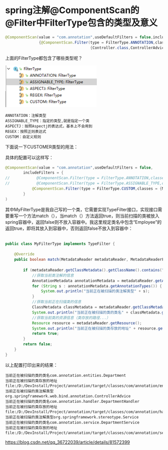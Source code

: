 # spring注解@ComponentScan的@Filter中FilterType包含的类型及意义

 

```java
@ComponentScan(value = "com.annotation",useDefaultFilters = false,includeFilters = 
               {@ComponentScan.Filter(type = FilterType.ANNOTATION,classes = 
                                      {Controller.class,ControllerAdvice.class})})
```

上面的FilterType都包含了哪些类型呢？

![img](image-201812181940/image-20181218194035911.png)



```
ANNOTATION：注解类型
ASSIGNABLE_TYPE：指定的类型,就是指定一个类
ASPECTJ：按照Aspectj的表达式，基本上不会用到
REGEX：按照正则表达式
CUSTOM：自定义规则
```



下面说一下CUSTOMER类型的用法：

具体的配置可以这样写：

```java
@ComponentScan(value = "com.annotation",useDefaultFilters = false,
        includeFilters = {
//            @ComponentScan.Filter(type = FilterType.ANNOTATION,classes = {Controller.class,ControllerAdvice.class}),
//            @ComponentScan.Filter(type = FilterType.ASSIGNABLE_TYPE,classes = {PersonDao.class}),
            @ComponentScan.Filter(type = FilterType.CUSTOM,classes = {MyFilterType.class})
        }
)
```

 其中MyFilterType是我自己写的一个类，它需要实现TypeFilter接口，实现接口需要重写一个方法match（），当match（）方法返回true，则当前扫描的类被放入spring容器中，返回false则不放入容器中。我这里规定类名中包含“Employee”的返回true，即将其放入到容器中，否则返回false不放入到容器中：

```java
 
public class MyFilterType implements TypeFilter {
 
    @Override
    public boolean match(MetadataReader metadataReader, MetadataReaderFactory metadataReaderFactory) throws IOException {
 
        if (metadataReader.getClassMetadata().getClassName().contains("Department")){
            //获取当前类注解的信息
            AnnotationMetadata annotationMetadata = metadataReader.getAnnotationMetadata();
            for (String s : annotationMetadata.getAnnotationTypes()) {
                System.out.println("当前正在被扫描的类注解类型" + s);
            }
            //获取当前正在扫描类的信息
            ClassMetadata classMetadata = metadataReader.getClassMetadata();
            System.out.println("当前正在被扫描的类的类名" + classMetadata.getClassName());
            //获取当前类的资源信息（类存放的路径...）
            Resource resource = metadataReader.getResource();
            System.out.println("当前正在被扫描的类存放的地址" + resource.getURL());
            return true;
        }
        return false;
    }
}

```

以上配置打印出来的结果：

```
当前正在被扫描的类的类名com.annotation.entities.Department
当前正在被扫描的类存放的地址file:/D:/DevInstall/Project/annotation/target/classes/com/annotation/entities/Department.class
当前正在被扫描的类注解类型org.springframework.web.bind.annotation.ControllerAdvice
当前正在被扫描的类的类名com.annotation.handler.DepartmentHandler
当前正在被扫描的类存放的地址file:/D:/DevInstall/Project/annotation/target/classes/com/annotation/handler/DepartmentHandler.class
当前正在被扫描的类注解类型org.springframework.stereotype.Service
当前正在被扫描的类的类名com.annotation.service.DepartmentService
当前正在被扫描的类存放的地址file:/D:/DevInstall/Project/annotation/target/classes/com/annotation/service/DepartmentService.class

```





https://blog.csdn.net/qq_36722039/article/details/81572399